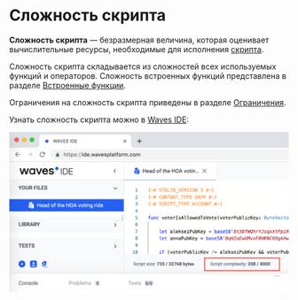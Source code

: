 # Сложность скрипта

**Cложность скрипта** — безразмерная величина, которая оценивает вычислительные ресурсы, необходимые для исполнения [скрипта](/ru/ride/script/).

Сложность скрипта складывается из сложностей всех используемых функций и операторов. Сложность встроенных функций представлена в разделе [Встроенные функции](/ru/ride/functions/built-in-functions/).

Ограничения на сложность скрипта приведены в разделе [Ограничения](/ru/ride/limits/).

Узнать сложность скрипта можно в [Waves IDE](https://ide.wavesplatform.com):

![](./_assets/complexity.png)
